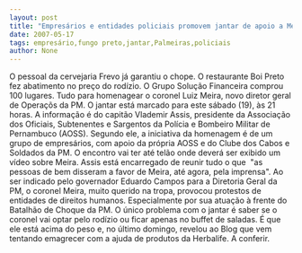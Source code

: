 ```yaml
---
layout: post
title: "Empresários e entidades policiais promovem jantar de apoio a Meira no Boi Preto"
date: 2007-05-17
tags: empresário,fungo preto,jantar,Palmeiras,policiais
author: None
---
```

O pessoal da cervejaria Frevo j&aacute; garantiu o&nbsp;chope. O restaurante Boi Preto fez abatimento no pre&ccedil;o do rod&iacute;zio. O Grupo Solu&ccedil;&atilde;o Financeira&nbsp;comprou 100 lugares. Tudo para homenagear o coronel Luiz Meira, novo diretor geral de Opera&ccedil;&otilde;s da PM.&nbsp;O&nbsp;jantar est&aacute; marcado para este s&aacute;bado (19), &agrave;s 21 horas.
A informa&ccedil;&atilde;o&nbsp;&eacute; do&nbsp;capit&atilde;o Vlademir Assis,&nbsp;presidente da Associa&ccedil;&atilde;o dos Oficiais, Subtenentes e Sargentos da Pol&iacute;cia e Bombeiro Militar de Pernambuco (AOSS).
Segundo ele, a iniciativa da homenagem &eacute; de um grupo de empres&aacute;rios, com apoio da pr&oacute;pria AOSS e&nbsp;do Clube dos Cabos e Soldados da PM. O encontro vai ter at&eacute; tel&atilde;o onde&nbsp;dever&aacute; ser exibido um v&iacute;deo sobre Meira.
Assis est&aacute; encarregado de reunir tudo o que&nbsp; &quot;as pessoas de bem disseram a favor de Meira, at&eacute; agora, pela imprensa&quot;. 
Ao ser indicado pelo governador Eduardo Campos para a Diretoria Geral da PM, o coronel Meira, muito querido na tropa, provocou protestos de entidades de direitos humanos. Especialmente&nbsp;por sua atua&ccedil;&atilde;o &agrave; frente do Batalh&atilde;o de Choque da PM.
O &uacute;nico problema com o jantar &eacute; saber se o coronel&nbsp;vai optar pelo rod&iacute;zio ou ficar apenas no buffet de saladas. &Eacute; que ele est&aacute; acima do peso e, no &uacute;ltimo domingo, revelou ao Blog que vem tentando emagrecer com a ajuda de produtos da Herbalife.
A conferir. 